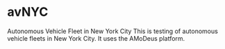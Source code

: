 # avNYC
Autonomous Vehicle Fleet in New York City
This is testing of autonomous vehicle fleets in New York City. It uses the AMoDeus platform. 
